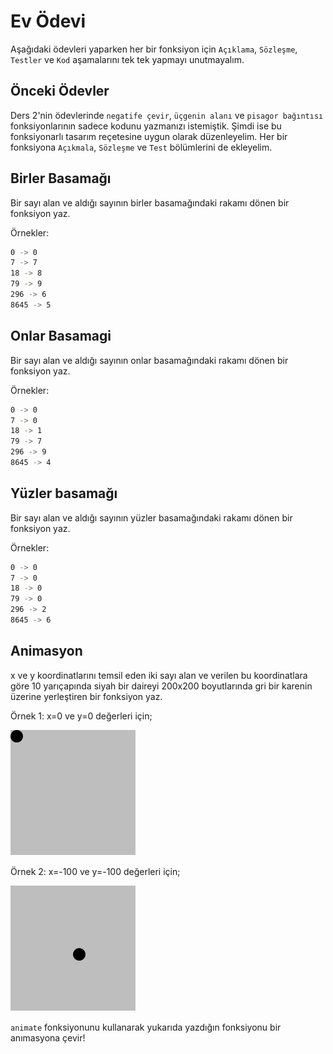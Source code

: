 # Ev Ödevi

Aşağıdaki ödevleri yaparken her bir fonksiyon için `Açıklama`, `Sözleşme`, `Testler` ve `Kod` aşamalarını tek tek yapmayı unutmayalım.

## Önceki Ödevler

Ders 2'nin ödevlerinde `negatife çevir`, `üçgenin alanı` ve `pisagor bağıntısı` fonksiyonlarının sadece kodunu yazmanızı istemiştik. Şimdi ise bu fonksiyonarlı tasarım reçetesine uygun olarak düzenleyelim. Her bir fonksiyona `Açıkmala`, `Sözleşme` ve `Test` bölümlerini de ekleyelim.

## Birler Basamağı

Bir sayı alan ve aldığı sayının birler basamağındaki rakamı dönen bir fonksiyon yaz.

Örnekler:
```bash
0 -> 0
7 -> 7
18 -> 8
79 -> 9
296 -> 6
8645 -> 5
```

## Onlar Basamagi

Bir sayı alan ve aldığı sayının onlar basamağındaki rakamı dönen bir fonksiyon yaz.

Örnekler:
```bash
0 -> 0
7 -> 0
18 -> 1
79 -> 7
296 -> 9
8645 -> 4
```
## Yüzler basamağı

Bir sayı alan ve aldığı sayının yüzler basamağındaki rakamı dönen bir fonksiyon yaz.

Örnekler:
```bash
0 -> 0
7 -> 0
18 -> 0
79 -> 0
296 -> 2
8645 -> 6
```

## Animasyon

x ve y koordinatlarını temsil eden iki sayı alan ve verilen bu koordinatlara göre 10 yarıçapında siyah bir daireyi 200x200 boyutlarında gri bir karenin üzerine yerleştiren bir fonksiyon yaz.

Örnek 1: x=0 ve y=0 değerleri için;

![x=0, y=0](../images/chapter_2_homework.png)

Örnek 2: x=-100 ve y=-100 değerleri için;

![x=100, y=100](../images/chapter_2_homework_100_100.png)

`animate` fonksiyonunu kullanarak yukarıda yazdığın fonksiyonu bir anımasyona çevir!